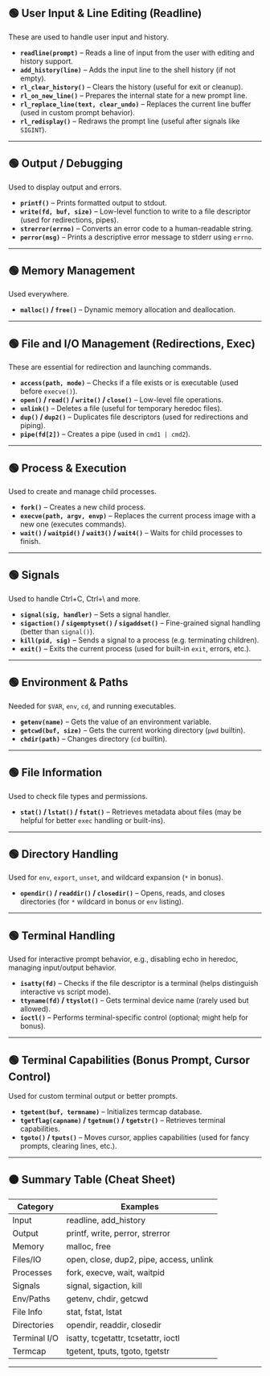 <h2 data-start="157" data-end="199">🟢 User Input &amp; Line Editing (Readline)</h2>
<p data-start="200" data-end="248">These are used to handle user input and history.</p>
<ul data-start="250" data-end="785">
<li data-start="250" data-end="346"><strong data-start="252" data-end="274"><code data-start="254" data-end="272">readline(prompt)</code></strong> – Reads a line of input from the user with editing and history support.</li>
<li data-start="347" data-end="431"><strong data-start="349" data-end="372"><code data-start="351" data-end="370">add_history(line)</code></strong> – Adds the input line to the shell history (if not empty).</li>
<li data-start="432" data-end="509"><strong data-start="434" data-end="458"><code data-start="436" data-end="456">rl_clear_history()</code></strong> – Clears the history (useful for exit or cleanup).</li>
<li data-start="510" data-end="587"><strong data-start="512" data-end="534"><code data-start="514" data-end="532">rl_on_new_line()</code></strong> – Prepares the internal state for a new prompt line.</li>
<li data-start="588" data-end="698"><strong data-start="590" data-end="629"><code data-start="592" data-end="627">rl_replace_line(text, clear_undo)</code></strong> – Replaces the current line buffer (used in custom prompt behavior).</li>
<li data-start="699" data-end="785"><strong data-start="701" data-end="721"><code data-start="703" data-end="719">rl_redisplay()</code></strong> – Redraws the prompt line (useful after signals like <code data-start="775" data-end="783">SIGINT</code>).</li>
</ul>
<hr data-start="787" data-end="790">
<h2 data-start="792" data-end="816">🟢 Output / Debugging</h2>
<p data-start="817" data-end="851">Used to display output and errors.</p>
<ul data-start="853" data-end="1177">
<li data-start="853" data-end="906"><strong data-start="855" data-end="869"><code data-start="857" data-end="867">printf()</code></strong> – Prints formatted output to stdout.</li>
<li data-start="907" data-end="1018"><strong data-start="909" data-end="935"><code data-start="911" data-end="933">write(fd, buf, size)</code></strong> – Low-level function to write to a file descriptor (used for redirections, pipes).</li>
<li data-start="1019" data-end="1095"><strong data-start="1021" data-end="1042"><code data-start="1023" data-end="1040">strerror(errno)</code></strong> – Converts an error code to a human-readable string.</li>
<li data-start="1096" data-end="1177"><strong data-start="1098" data-end="1115"><code data-start="1100" data-end="1113">perror(msg)</code></strong> – Prints a descriptive error message to stderr using <code data-start="1169" data-end="1176">errno</code>.</li>
</ul>
<hr data-start="1179" data-end="1182">
<h2 data-start="1184" data-end="1207">🟢 Memory Management</h2>
<p data-start="1208" data-end="1224">Used everywhere.</p>
<ul data-start="1226" data-end="1299">
<li data-start="1226" data-end="1299"><strong data-start="1228" data-end="1253"><code data-start="1230" data-end="1240">malloc()</code> / <code data-start="1243" data-end="1251">free()</code></strong> – Dynamic memory allocation and deallocation.</li>
</ul>
<hr data-start="1301" data-end="1304">
<h2 data-start="1306" data-end="1356">🟢 File and I/O Management (Redirections, Exec)</h2>
<p data-start="1357" data-end="1416">These are essential for redirection and launching commands.</p>
<ul data-start="1418" data-end="1817">
<li data-start="1418" data-end="1513"><strong data-start="1420" data-end="1444"><code data-start="1422" data-end="1442">access(path, mode)</code></strong> – Checks if a file exists or is executable (used before <code data-start="1501" data-end="1511">execve()</code>).</li>
<li data-start="1514" data-end="1592"><strong data-start="1516" data-end="1563"><code data-start="1518" data-end="1526">open()</code> / <code data-start="1529" data-end="1537">read()</code> / <code data-start="1540" data-end="1549">write()</code> / <code data-start="1552" data-end="1561">close()</code></strong> – Low-level file operations.</li>
<li data-start="1593" data-end="1664"><strong data-start="1595" data-end="1609"><code data-start="1597" data-end="1607">unlink()</code></strong> – Deletes a file (useful for temporary heredoc files).</li>
<li data-start="1665" data-end="1755"><strong data-start="1667" data-end="1689"><code data-start="1669" data-end="1676">dup()</code> / <code data-start="1679" data-end="1687">dup2()</code></strong> – Duplicates file descriptors (used for redirections and piping).</li>
<li data-start="1756" data-end="1817"><strong data-start="1758" data-end="1775"><code data-start="1760" data-end="1773">pipe(fd[2])</code></strong> – Creates a pipe (used in <code data-start="1802" data-end="1815">cmd1 | cmd2</code>).</li>
</ul>
<hr data-start="1819" data-end="1822">
<h2 data-start="1824" data-end="1849">🟢 Process &amp; Execution</h2>
<p data-start="1850" data-end="1892">Used to create and manage child processes.</p>
<ul data-start="1894" data-end="2137">
<li data-start="1894" data-end="1939"><strong data-start="1896" data-end="1908"><code data-start="1898" data-end="1906">fork()</code></strong> – Creates a new child process.</li>
<li data-start="1940" data-end="2045"><strong data-start="1942" data-end="1972"><code data-start="1944" data-end="1970">execve(path, argv, envp)</code></strong> – Replaces the current process image with a new one (executes commands).</li>
<li data-start="2046" data-end="2137"><strong data-start="2048" data-end="2098"><code data-start="2050" data-end="2058">wait()</code> / <code data-start="2061" data-end="2072">waitpid()</code> / <code data-start="2075" data-end="2084">wait3()</code> / <code data-start="2087" data-end="2096">wait4()</code></strong> – Waits for child processes to finish.</li>
</ul>
<hr data-start="2139" data-end="2142">
<h2 data-start="2144" data-end="2157">🟢 Signals</h2>
<p data-start="2158" data-end="2197">Used to handle Ctrl+C, Ctrl+\ and more.</p>
<ul data-start="2199" data-end="2530">
<li data-start="2199" data-end="2252"><strong data-start="2201" data-end="2227"><code data-start="2203" data-end="2225">signal(sig, handler)</code></strong> – Sets a signal handler.</li>
<li data-start="2253" data-end="2363"><strong data-start="2255" data-end="2306"><code data-start="2257" data-end="2270">sigaction()</code> / <code data-start="2273" data-end="2288">sigemptyset()</code> / <code data-start="2291" data-end="2304">sigaddset()</code></strong> – Fine-grained signal handling (better than <code data-start="2351" data-end="2361">signal()</code>).</li>
<li data-start="2364" data-end="2445"><strong data-start="2366" data-end="2386"><code data-start="2368" data-end="2384">kill(pid, sig)</code></strong> – Sends a signal to a process (e.g. terminating children).</li>
<li data-start="2446" data-end="2530"><strong data-start="2448" data-end="2460"><code data-start="2450" data-end="2458">exit()</code></strong> – Exits the current process (used for built-in <code data-start="2508" data-end="2514">exit</code>, errors, etc.).</li>
</ul>
<hr data-start="2532" data-end="2535">
<h2 data-start="2537" data-end="2562">🟢 Environment &amp; Paths</h2>
<p data-start="2563" data-end="2619">Needed for <code data-start="2574" data-end="2580">$VAR</code>, <code data-start="2582" data-end="2587">env</code>, <code data-start="2589" data-end="2593">cd</code>, and running executables.</p>
<ul data-start="2621" data-end="2822">
<li data-start="2621" data-end="2686"><strong data-start="2623" data-end="2641"><code data-start="2625" data-end="2639">getenv(name)</code></strong> – Gets the value of an environment variable.</li>
<li data-start="2687" data-end="2766"><strong data-start="2689" data-end="2712"><code data-start="2691" data-end="2710">getcwd(buf, size)</code></strong> – Gets the current working directory (<code data-start="2751" data-end="2756">pwd</code> builtin).</li>
<li data-start="2767" data-end="2822"><strong data-start="2769" data-end="2786"><code data-start="2771" data-end="2784">chdir(path)</code></strong> – Changes directory (<code data-start="2808" data-end="2812">cd</code> builtin).</li>
</ul>
<hr data-start="2824" data-end="2827">
<h2 data-start="2829" data-end="2851">🟢 File Information</h2>
<p data-start="2852" data-end="2893">Used to check file types and permissions.</p>
<ul data-start="2895" data-end="3024">
<li data-start="2895" data-end="3024"><strong data-start="2897" data-end="2933"><code data-start="2899" data-end="2907">stat()</code> / <code data-start="2910" data-end="2919">lstat()</code> / <code data-start="2922" data-end="2931">fstat()</code></strong> – Retrieves metadata about files (may be helpful for better <code data-start="2994" data-end="3000">exec</code> handling or built-ins).</li>
</ul>
<hr data-start="3026" data-end="3029">
<h2 data-start="3031" data-end="3055">🟢 Directory Handling</h2>
<p data-start="3056" data-end="3129">Used for <code data-start="3065" data-end="3070">env</code>, <code data-start="3072" data-end="3080">export</code>, <code data-start="3082" data-end="3089">unset</code>, and wildcard expansion (<code data-start="3115" data-end="3118">*</code> in bonus).</p>
<ul data-start="3131" data-end="3262">
<li data-start="3131" data-end="3262"><strong data-start="3133" data-end="3177"><code data-start="3135" data-end="3146">opendir()</code> / <code data-start="3149" data-end="3160">readdir()</code> / <code data-start="3163" data-end="3175">closedir()</code></strong> – Opens, reads, and closes directories (for <code data-start="3222" data-end="3225">*</code> wildcard in bonus or <code data-start="3247" data-end="3252">env</code> listing).</li>
</ul>
<hr data-start="3264" data-end="3267">
<h2 data-start="3269" data-end="3292">🟢 Terminal Handling</h2>
<p data-start="3293" data-end="3395">Used for interactive prompt behavior, e.g., disabling echo in heredoc, managing input/output behavior.</p>
<ul data-start="3397" data-end="3685">
<li data-start="3397" data-end="3509"><strong data-start="3399" data-end="3415"><code data-start="3401" data-end="3413">isatty(fd)</code></strong> – Checks if the file descriptor is a terminal (helps distinguish interactive vs script mode).</li>
<li data-start="3510" data-end="3598"><strong data-start="3512" data-end="3543"><code data-start="3514" data-end="3527">ttyname(fd)</code> / <code data-start="3530" data-end="3541">ttyslot()</code></strong> – Gets terminal device name (rarely used but allowed).</li>
<li data-start="3599" data-end="3685"><strong data-start="3601" data-end="3614"><code data-start="3603" data-end="3612">ioctl()</code></strong> – Performs terminal-specific control (optional; might help for bonus).</li>
</ul>
<hr data-start="3687" data-end="3690">
<h2 data-start="3692" data-end="3750">🟢 Terminal Capabilities (Bonus Prompt, Cursor Control)</h2>
<p data-start="3751" data-end="3801">Used for custom terminal output or better prompts.</p>
<ul data-start="3803" data-end="4067">
<li data-start="3803" data-end="3865"><strong data-start="3805" data-end="3833"><code data-start="3807" data-end="3831">tgetent(buf, termname)</code></strong> – Initializes termcap database.</li>
<li data-start="3866" data-end="3954"><strong data-start="3868" data-end="3919"><code data-start="3870" data-end="3889">tgetflag(capname)</code> / <code data-start="3892" data-end="3903">tgetnum()</code> / <code data-start="3906" data-end="3917">tgetstr()</code></strong> – Retrieves terminal capabilities.</li>
<li data-start="3955" data-end="4067"><strong data-start="3957" data-end="3982"><code data-start="3959" data-end="3968">tgoto()</code> / <code data-start="3971" data-end="3980">tputs()</code></strong> – Moves cursor, applies capabilities (used for fancy prompts, clearing lines, etc.).</li>
</ul>
<hr data-start="4069" data-end="4072">

<h2 data-start="4074" data-end="4107">🟠 Summary Table (Cheat Sheet)</h2>
<div class="overflow-x-auto contain-inline-size">

Category | Examples
-- | --
Input | readline, add_history
Output | printf, write, perror, strerror
Memory | malloc, free
Files/IO | open, close, dup2, pipe, access, unlink
Processes | fork, execve, wait, waitpid
Signals | signal, sigaction, kill
Env/Paths | getenv, chdir, getcwd
File Info | stat, fstat, lstat
Directories | opendir, readdir, closedir
Terminal I/O | isatty, tcgetattr, tcsetattr, ioctl
Termcap | tgetent, tputs, tgoto, tgetstr

</div>
<hr data-start="5037" data-end="5040">
